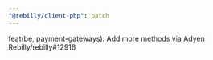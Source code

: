 ```yaml
---
"@rebilly/client-php": patch
---
```


feat(be, payment-gateways): Add more methods via Adyen Rebilly/rebilly#12916
